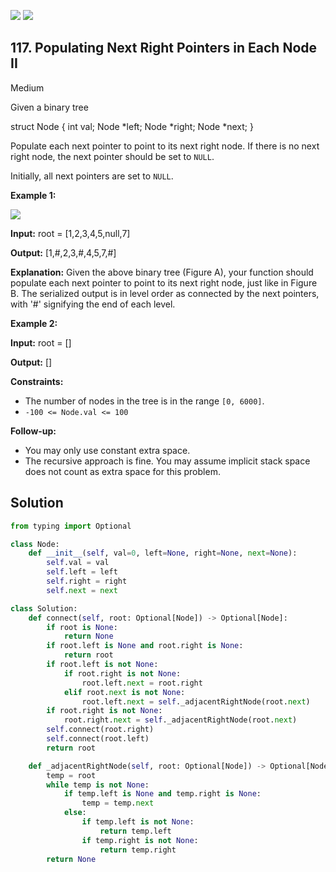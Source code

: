 [![](https://img.shields.io/github/stars/LeetCode-in-Python/LeetCode-in-Python?label=Stars&style=flat-square)](https://github.com/LeetCode-in-Python/LeetCode-in-Python)
[![](https://img.shields.io/github/forks/LeetCode-in-Python/LeetCode-in-Python?label=Fork%20me%20on%20GitHub%20&style=flat-square)](https://github.com/LeetCode-in-Python/LeetCode-in-Python/fork)

## 117\. Populating Next Right Pointers in Each Node II

Medium

Given a binary tree

struct Node { int val; Node \*left; Node \*right; Node \*next; } 

Populate each next pointer to point to its next right node. If there is no next right node, the next pointer should be set to `NULL`.

Initially, all next pointers are set to `NULL`.

**Example 1:**

![](https://assets.leetcode.com/uploads/2019/02/15/117_sample.png)

**Input:** root = [1,2,3,4,5,null,7]

**Output:** [1,#,2,3,#,4,5,7,#]

**Explanation:** Given the above binary tree (Figure A), your function should populate each next pointer to point to its next right node, just like in Figure B. The serialized output is in level order as connected by the next pointers, with '#' signifying the end of each level. 

**Example 2:**

**Input:** root = []

**Output:** [] 

**Constraints:**

*   The number of nodes in the tree is in the range `[0, 6000]`.
*   `-100 <= Node.val <= 100`

**Follow-up:**

*   You may only use constant extra space.
*   The recursive approach is fine. You may assume implicit stack space does not count as extra space for this problem.

## Solution

```python
from typing import Optional

class Node:
    def __init__(self, val=0, left=None, right=None, next=None):
        self.val = val
        self.left = left
        self.right = right
        self.next = next

class Solution:
    def connect(self, root: Optional[Node]) -> Optional[Node]:
        if root is None:
            return None
        if root.left is None and root.right is None:
            return root
        if root.left is not None:
            if root.right is not None:
                root.left.next = root.right
            elif root.next is not None:
                root.left.next = self._adjacentRightNode(root.next)
        if root.right is not None:
            root.right.next = self._adjacentRightNode(root.next)
        self.connect(root.right)
        self.connect(root.left)
        return root

    def _adjacentRightNode(self, root: Optional[Node]) -> Optional[Node]:
        temp = root
        while temp is not None:
            if temp.left is None and temp.right is None:
                temp = temp.next
            else:
                if temp.left is not None:
                    return temp.left
                if temp.right is not None:
                    return temp.right
        return None
```
